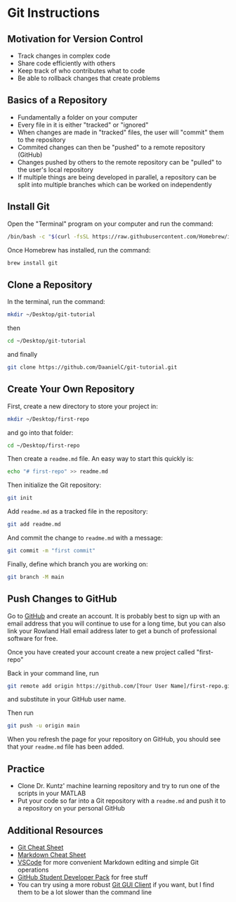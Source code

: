 # Git Instructions

## Motivation for Version Control 

* Track changes in complex code
* Share code efficiently with others
* Keep track of who contributes what to code
* Be able to rollback changes that create problems

## Basics of a Repository

* Fundamentally a folder on your computer
* Every file in it is either "tracked" or "ignored"
* When changes are made in "tracked" files, the user will "commit" them to the repository
* Commited changes can then be "pushed" to a remote repository (GitHub)
* Changes pushed by others to the remote repository can be "pulled" to the user's local repository
* If multiple things are being developed in parallel, a repository can be split into multiple branches which can be worked on independently

## Install Git

Open the "Terminal" program on your computer and run the command:
```bash
/bin/bash -c "$(curl -fsSL https://raw.githubusercontent.com/Homebrew/install/HEAD/install.sh)"
```

Once Homebrew has installed, run the command:
```bash
brew install git
```

## Clone a Repository

In the terminal, run the command:
```bash
mkdir ~/Desktop/git-tutorial
```
then
```bash
cd ~/Desktop/git-tutorial
```
and finally
```bash
git clone https://github.com/DaanielC/git-tutorial.git
```

## Create Your Own Repository

First, create a new directory to store your project in:
```bash
mkdir ~/Desktop/first-repo
```
and go into that folder:
```bash
cd ~/Desktop/first-repo
```
Then create a `readme.md` file. An easy way to start this quickly is:
```bash
echo "# first-repo" >> readme.md
```
Then initialize the Git repository:
```bash
git init
```
Add `readme.md` as a tracked file in the repository:
```bash
git add readme.md
```
And commit the change to `readme.md` with a message:
```bash
git commit -m "first commit"
```
Finally, define which branch you are working on:
```bash
git branch -M main
```
## Push Changes to GitHub

Go to [GitHub](github.com) and create an account. It is probably best to sign up with an email address that you will continue to use for a long time, but you can also link your Rowland Hall email address later to get a bunch of professional software for free.

Once you have created your account create a new project called "first-repo"

Back in your command line, run
```bash
git remote add origin https://github.com/[Your User Name]/first-repo.git
```
and substitute in your GitHub user name.

Then run
```bash
git push -u origin main
```
When you refresh the page for your repository on GitHub, you should see that your `readme.md` file has been added.

## Practice

* Clone Dr. Kuntz' machine learning repository and try to run one of the scripts in your MATLAB
* Put your code so far into a Git repository with a `readme.md` and push it to a repository on your personal GitHub

## Additional Resources

* [Git Cheat Sheet](git-cheat-sheet.pdf)
* [Markdown Cheat Sheet](https://www.markdownguide.org/cheat-sheet/)
* [VSCode](https://code.visualstudio.com/) for more convenient Markdown editing and simple Git operations
* [GitHub Student Developer Pack](https://education.github.com/pack) for free stuff
* You can try using a more robust [Git GUI Client](https://git-scm.com/downloads/guis) if you want, but I find them to be a lot slower than the command line





